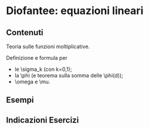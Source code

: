 # Diofantee: equazioni lineari

## Contenuti

Teoria sulle funzioni moltiplicative.

Definizione e formula per

- le \sigma_k (con k=0,1);
- la \phi (e teorema sulla somma delle \phi(d));
- \omega e \mu.

## Esempi

## Indicazioni Esercizi
